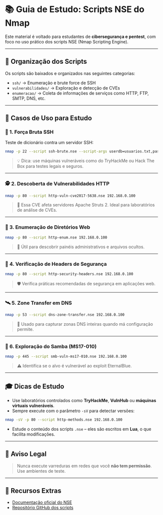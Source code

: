 
# 📚 Guia de Estudo: Scripts NSE do Nmap

Este material é voltado para estudantes de **cibersegurança e pentest**, com foco no uso prático dos scripts NSE (Nmap Scripting Engine).

---

## 📁 Organização dos Scripts

Os scripts são baixados e organizados nas seguintes categorias:

- `ssh/` → Enumeração e brute force de SSH
- `vulnerabilidades/` → Exploração e detecção de CVEs
- `enumeracao/` → Coleta de informações de serviços como HTTP, FTP, SMTP, DNS, etc.

---

## 🧪 Casos de Uso para Estudo

### 🔐 1. **Força Bruta SSH**
Teste de dicionário contra um servidor SSH:

```bash
nmap -p 22 --script ssh-brute.nse --script-args userdb=usuarios.txt,passdb=senhas.txt 192.168.0.100
```

> 💡 Dica: use máquinas vulneráveis como do TryHackMe ou Hack The Box para testes legais e seguros.

---

### 🕵️ 2. **Descoberta de Vulnerabilidades HTTP**

```bash
nmap -p 80 --script http-vuln-cve2017-5638.nse 192.168.0.100
```

> 📌 Essa CVE afeta servidores Apache Struts 2. Ideal para laboratórios de análise de CVEs.

---

### 🧠 3. **Enumeração de Diretórios Web**

```bash
nmap -p 80 --script http-enum.nse 192.168.0.100
```

> 🎯 Útil para descobrir painéis administrativos e arquivos ocultos.

---

### 🔎 4. **Verificação de Headers de Segurança**

```bash
nmap -p 80 --script http-security-headers.nse 192.168.0.100
```

> 🛡️ Verifica práticas recomendadas de segurança em aplicações web.

---

### 🛰️ 5. **Zone Transfer em DNS**

```bash
nmap -p 53 --script dns-zone-transfer.nse 192.168.0.100
```

> 🧬 Usado para capturar zonas DNS inteiras quando má configuração permite.

---

### 🐍 6. **Exploração do Samba (MS17-010)**

```bash
nmap -p 445 --script smb-vuln-ms17-010.nse 192.168.0.100
```

> ⚠️ Identifica se o alvo é vulnerável ao exploit EternalBlue.

---

## 🎓 Dicas de Estudo

- Use laboratórios controlados como **TryHackMe**, **VulnHub** ou **máquinas virtuais vulneráveis**.
- Sempre execute com o parâmetro `-sV` para detectar versões:
```bash
nmap -sV -p 80 --script http-methods.nse 192.168.0.100
```
- Estude o conteúdo dos scripts `.nse` – eles são escritos em **Lua**, o que facilita modificações.

---

## 🔐 Aviso Legal

> Nunca execute varreduras em redes que você **não tem permissão**. Use ambientes de teste.

---

## 📘 Recursos Extras

- [Documentação oficial do NSE](https://nmap.org/book/nse.html)
- [Repositório GitHub dos scripts](https://github.com/nmap/nmap/tree/master/scripts)
